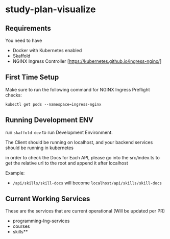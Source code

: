 # study-plan-visualize

## Requirements

You need to have

- Docker with Kubernetes enabled
- Skaffold
- NGINX Ingress Controller [https://kubernetes.github.io/ingress-nginx/]

## First Time Setup

Make sure to run the following command for NGINX Ingress Preflight checks:

``kubectl get pods --namespace=ingress-nginx``

## Running Development ENV

run ``skaffold dev`` to run Development Environment.

The Client should be running on localhost, and your backend services should be running in kubernetes

in order to check the Docs for Each API, please go into the src/index.ts to get the relative url to the root and append it after localhost

Example:

- ``/api/skills/skill-docs`` will become ``localhost/api/skills/skill-docs``

## Current Working Services

These are the services that are current operational (Will be updated per PR)

- programming-lng-services
- courses
- skills**
